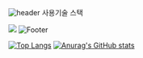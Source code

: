 ![header](https://capsule-render.vercel.app/api?type=waving&color=gray&height=200&section=header&text='BrandonJE'&fontSize=24)
사용기술 스택

<a href="https://velog.io/@seondal"><img src="https://img.shields.io/badge/Velog-3DDC84?style=flat-square&logo=Blogger&logoColor=white"/></a>
![Footer](https://capsule-render.vercel.app/api?type=waving&color=gray&height=200&section=footer)

[![Top Langs](https://github-readme-stats.vercel.app/api/top-langs/?username=khaos1004)](https://github.com/khaos1004/github-readme-stats)
[![Anurag's GitHub stats](https://github-readme-stats.vercel.app/api?username=khaos1004)](https://github.com/khaos1004/github-readme-stats)
